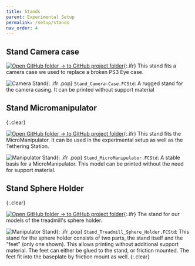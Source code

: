 ```yaml
---
title: Stands
parent: Experimental Setup
permalink: /setup/stands
nav_order: 4
---
```


## Stand Camera case

[![Open GitHub folder]({{site.baseurl}}/assets/img/GitHub-Mark-32px.png) → to GitHub project folder](https://github.com/reiserlab/Component-Design/tree/main/Experimental-Setup/Stand_Camera-Case){:.ifr}
This stand fits a camera case we used to replace a broken PS3 Eye case.

![Camera Stand]({{site.baseurl}}/assets/img/Experimental-Setup/Stands/Stand_Camera-Case.png){: .ifr .pop}
`Stand_Camera-Case.FCStd`: A rugged stand for the camera casing. It can be printed without support material


## Stand Micromanipulator
{:.clear}

[![Open GitHub folder]({{site.baseurl}}/assets/img/GitHub-Mark-32px.png) → to GitHub project folder](https://github.com/reiserlab/Component-Design/tree/main/Experimental-Setup/Stand_MicroManipulator){:.ifr}
This stand fits the MicroManipulator. It can be used in the experimental setup as well as the Tethering Station.

![Manipulator Stand]({{site.baseurl}}/assets/img/Experimental-Setup/Stands/Stand_MicroManipulator.png){: .ifr .pop}
`Stand_MicroManipulator.FCStd`: A stable basis for a MicroManipulator. This model can be printed without the need for support material.

## Stand Sphere Holder
{:.clear}

[![Open GitHub folder]({{site.baseurl}}/assets/img/GitHub-Mark-32px.png) → to GitHub project folder](https://github.com/reiserlab/Component-Design/tree/main/Experimental-Setup/Stand_Treadmill_Sphere_Holder){:.ifr}
The stand for our models of the treadmill's sphere holder.

![Manipulator Stand]({{site.baseurl}}/assets/img/Experimental-Setup/Stands/Stand_Treadmill_Sphere_Holder.png){: .ifr .pop}
`Stand_Treadmill_Sphere_Holder.FCStd`: This stand for the sphere holder consists of two parts, the stand itself and the "feet" (only one shown). This allows printing without additional support material. The feet can either be glued to the stand, or friction mounted. The feet fit into the baseplate by friction mount as well. 
{:.clear}